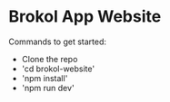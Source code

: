 # Brokol App Website

Commands to get started:
- Clone the repo
- 'cd brokol-website'
- 'npm install'
- 'npm run dev'

